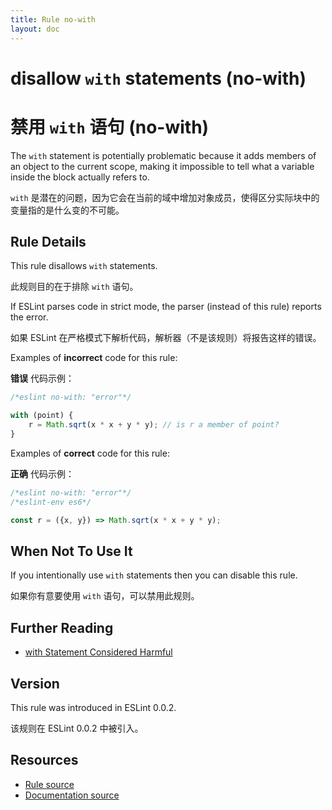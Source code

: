 ```yaml
---
title: Rule no-with
layout: doc
---
```

<!-- Note: No pull requests accepted for this file. See README.md in the root directory for details. -->

# disallow `with` statements (no-with)

# 禁用 `with` 语句 (no-with)

The `with` statement is potentially problematic because it adds members of an object to the current scope, making it impossible to tell what a variable inside the block actually refers to.

`with` 是潜在的问题，因为它会在当前的域中增加对象成员，使得区分实际块中的变量指的是什么变的不可能。

## Rule Details

This rule disallows `with` statements.

此规则目的在于排除 `with` 语句。

If ESLint parses code in strict mode, the parser (instead of this rule) reports the error.

如果 ESLint 在严格模式下解析代码，解析器（不是该规则）将报告这样的错误。

Examples of **incorrect** code for this rule:

**错误** 代码示例：

```js
/*eslint no-with: "error"*/

with (point) {
    r = Math.sqrt(x * x + y * y); // is r a member of point?
}
```

Examples of **correct** code for this rule:

**正确** 代码示例：

```js
/*eslint no-with: "error"*/
/*eslint-env es6*/

const r = ({x, y}) => Math.sqrt(x * x + y * y);
```

## When Not To Use It

If you intentionally use `with` statements then you can disable this rule.

如果你有意要使用 `with` 语句，可以禁用此规则。

## Further Reading

* [with Statement Considered Harmful](http://www.yuiblog.com/blog/2006/04/11/with-statement-considered-harmful/)

## Version

This rule was introduced in ESLint 0.0.2.

该规则在 ESLint 0.0.2 中被引入。

## Resources

* [Rule source](https://github.com/eslint/eslint/tree/master/lib/rules/no-with.js)
* [Documentation source](https://github.com/eslint/eslint/tree/master/docs/rules/no-with.md)
